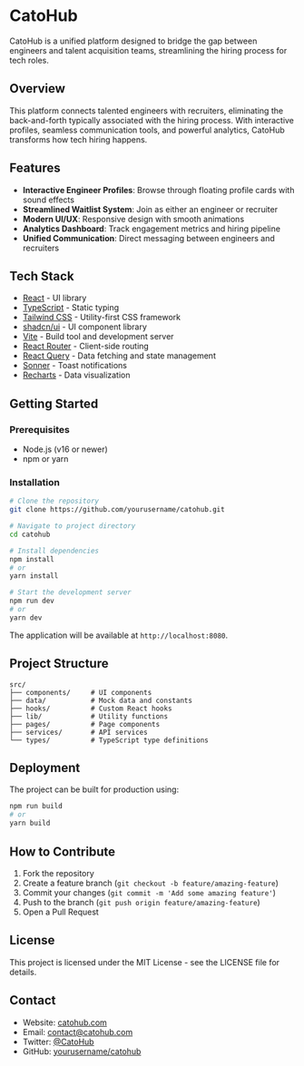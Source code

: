 
# CatoHub

CatoHub is a unified platform designed to bridge the gap between engineers and talent acquisition teams, streamlining the hiring process for tech roles.

## Overview

This platform connects talented engineers with recruiters, eliminating the back-and-forth typically associated with the hiring process. With interactive profiles, seamless communication tools, and powerful analytics, CatoHub transforms how tech hiring happens.

## Features

- **Interactive Engineer Profiles**: Browse through floating profile cards with sound effects
- **Streamlined Waitlist System**: Join as either an engineer or recruiter
- **Modern UI/UX**: Responsive design with smooth animations
- **Analytics Dashboard**: Track engagement metrics and hiring pipeline
- **Unified Communication**: Direct messaging between engineers and recruiters

## Tech Stack

- [React](https://reactjs.org/) - UI library
- [TypeScript](https://www.typescriptlang.org/) - Static typing
- [Tailwind CSS](https://tailwindcss.com/) - Utility-first CSS framework
- [shadcn/ui](https://ui.shadcn.com/) - UI component library
- [Vite](https://vitejs.dev/) - Build tool and development server
- [React Router](https://reactrouter.com/) - Client-side routing
- [React Query](https://tanstack.com/query/latest) - Data fetching and state management
- [Sonner](https://sonner.emilkowal.ski/) - Toast notifications
- [Recharts](https://recharts.org/) - Data visualization

## Getting Started

### Prerequisites

- Node.js (v16 or newer)
- npm or yarn

### Installation

```bash
# Clone the repository
git clone https://github.com/yourusername/catohub.git

# Navigate to project directory
cd catohub

# Install dependencies
npm install
# or
yarn install

# Start the development server
npm run dev
# or
yarn dev
```

The application will be available at `http://localhost:8080`.

## Project Structure

```
src/
├── components/     # UI components
├── data/           # Mock data and constants
├── hooks/          # Custom React hooks
├── lib/            # Utility functions
├── pages/          # Page components
├── services/       # API services
└── types/          # TypeScript type definitions
```

## Deployment

The project can be built for production using:

```bash
npm run build
# or
yarn build
```

## How to Contribute

1. Fork the repository
2. Create a feature branch (`git checkout -b feature/amazing-feature`)
3. Commit your changes (`git commit -m 'Add some amazing feature'`)
4. Push to the branch (`git push origin feature/amazing-feature`)
5. Open a Pull Request

## License

This project is licensed under the MIT License - see the LICENSE file for details.

## Contact

- Website: [catohub.com](https://catohub.com)
- Email: contact@catohub.com
- Twitter: [@CatoHub](https://twitter.com/CatoHub)
- GitHub: [yourusername/catohub](https://github.com/yourusername/catohub)

